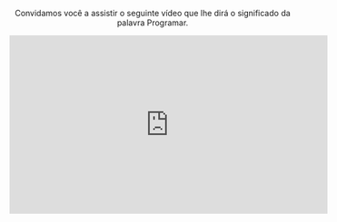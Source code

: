<div style="text-align:center;"> 

<p>Convidamos você a assistir o seguinte vídeo que lhe dirá o significado da palavra Programar.</p>

<iframe width="560" height="315" align="middle" src="https://www.youtube.com/embed/7NJdIouSXy0" frameborder="0" allow="autoplay; encrypted-media" allowfullscreen></iframe>

</div>
